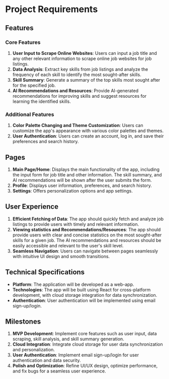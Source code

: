 # Project Requirements

## Features

### Core Features

1. **User Input to Scrape Online Websites**: Users can input a job title and any other relevant information to scrape online job websites for job listings.
2. **Data Analysis**: Extract key skills from job listings and analyze the frequency of each skill to identify the most sought-after skills.
3. **Skill Summary**: Generate a summary of the top skills most sought after for the specified job.
4. **AI Recommendations and Resources**: Provide AI-generated recommendations for improving skills and suggest resources for learning the identified skills.

### Additional Features

1. **Color Palette Changing and Theme Customization**: Users can customize the app's appearance with various color palettes and themes.
2. **User Authentication**: Users can create an account, log in, and save their preferences and search history.

## Pages

1. **Main Page/Home**: Displays the main functionality of the app, including the input form for job title and other information. The skill summary, and AI recommendations will be shown after the user submits the form.
2. **Profile**: Displays user information, preferences, and search history.
3. **Settings**: Offers personalization options and app settings.

## User Experience

1. **Efficient Fetching of Data**: The app should quickly fetch and analyze job listings to provide users with timely and relevant information. 
2. **Viewing statistics and Recommendations/Resources**: The app should provide users with clear and concise statistics on the most sought-after skills for a given job. The AI recommendations and resources should be easily accessible and relevant to the user's skill level.
4. **Seamless Navigation**: Users can navigate between pages seamlessly with intuitive UI design and smooth transitions.

## Technical Specifications

- **Platform**: The application will be developed as a web-app.
- **Technologies**: The app will be built using React for cross-platform development, with cloud storage integration for data synchronization.
- **Authentication**: User authentication will be implemented using email sign-up/login.

## Milestones

1. **MVP Development**: Implement core features such as user input, data scraping, skill analysis, and skill summary generation.
2. **Cloud Integration**: Integrate cloud storage for user data synchronization and personalization.
3. **User Authentication**: Implement email sign-up/login for user authentication and data security.
4. **Polish and Optimization**: Refine UI/UX design, optimize performance, and fix bugs for a seamless user experience.